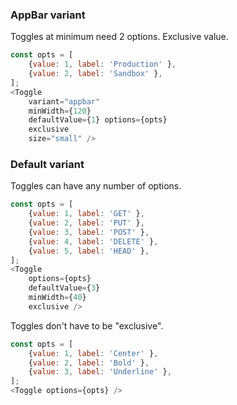 
### AppBar variant
Toggles at minimum need 2 options.
Exclusive value. 
```js
const opts = [
    {value: 1, label: 'Production' },
    {value: 2, label: 'Sandbox' },
];
<Toggle 
    variant="appbar" 
    minWidth={120}
    defaultValue={1} options={opts} 
    exclusive 
    size="small" />
```

### Default variant
Toggles can have any number of options.
```js
const opts = [
    {value: 1, label: 'GET' },
    {value: 2, label: 'PUT' },
    {value: 3, label: 'POST' },
    {value: 4, label: 'DELETE' },
    {value: 5, label: 'HEAD' },
];
<Toggle 
    options={opts} 
    defaultValue={3}
    minWidth={40}
    exclusive />
```

Toggles don't have to be "exclusive".
```js
const opts = [
    {value: 1, label: 'Center' },
    {value: 2, label: 'Bold' },
    {value: 3, label: 'Underline' },
];
<Toggle options={opts} />
```
